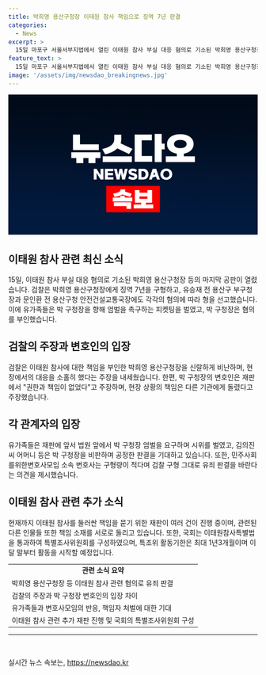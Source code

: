 ```yaml
---
title: 박희영 용산구청장 이태원 참사 책임으로 징역 7년 판결
categories:
  - News
excerpt: >
  15일 마포구 서울서부지법에서 열린 이태원 참사 부실 대응 혐의로 기소된 박희영 용산구청장의 마지막 공판에서 검찰이 징역 7년을 구형했다. 이는 이태원 참사 관련한 기소된 공직자에 대한 첫 구형으로, 박 용산구청장은 혐의를 부인하고 있다. 유가족들은 엄벌을 촉구하며 피켓을 들고 법정에 나타났고, 박 용산구청장의 변호인은 책임을 다른 기관으로 돌리는 주장을 펼치고 있다. 이태원 참사 관련한 책임자들에 대한 재판은 여전히 진행 중이며, 특조위가 활동을 시작할 예정이다.
feature_text: >
  15일 마포구 서울서부지법에서 열린 이태원 참사 부실 대응 혐의로 기소된 박희영 용산구청장의 마지막 공판에서 검찰이 징역 7년을 구형했다. 이는 이태원 참사 관련한 기소된 공직자에 대한 첫 구형으로, 박 용산구청장은 혐의를 부인하고 있다. 유가족들은 엄벌을 촉구하며 피켓을 들고 법정에 나타났고, 박 용산구청장의 변호인은 책임을 다른 기관으로 돌리는 주장을 펼치고 있다. 이태원 참사 관련한 책임자들에 대한 재판은 여전히 진행 중이며, 특조위가 활동을 시작할 예정이다.
image: '/assets/img/newsdao_breakingnews.jpg'
---
```


<p><img src="/assets/img/newsdao_breakingnews.jpg" alt="koreaapp 속보" /></p>

<h2 data-ke-size="size26">이태원 참사 관련 최신 소식</h2>

<p data-ke-size="size16">15일, 이태원 참사 부실 대응 혐의로 기소된 박희영 용산구청장 등의 마지막 공판이 열렸습니다. 검찰은 박희영 용산구청장에게 징역 7년을 구형하고, 유승재 전 용산구 부구청장과 문인환 전 용산구청 안전건설교통국장에도 각각의 혐의에 따라 형을 선고했습니다. 이에 유가족들은 박 구청장을 향해 엄벌을 촉구하는 피켓팅을 벌였고, 박 구청장은 혐의를 부인했습니다.</p>

<h2 data-ke-size="size26">검찰의 주장과 변호인의 입장</h2>

<p data-ke-size="size16">검찰은 이태원 참사에 대한 책임을 부인한 박희영 용산구청장을 신랄하게 비난하며, 현장에서의 대응을 소홀히 했다는 주장을 내세웠습니다. 한편, 박 구청장의 변호인은 재판에서 "권한과 책임이 없었다"고 주장하며, 현장 상황의 책임은 다른 기관에게 돌렸다고 주장했습니다.</p>

<h2 data-ke-size="size26">각 관계자의 입장</h2>

<p data-ke-size="size16">유가족들은 재판에 앞서 법원 앞에서 박 구청장 엄벌을 요구하며 시위를 벌였고, 김의진씨 어머니 등은 박 구청장을 비판하며 공정한 판결을 기대하고 있습니다. 또한, 민주사회를위한변호사모임 소속 변호사는 구형량이 적다며 검찰 구형 그대로 유죄 판결을 바란다는 의견을 제시했습니다.</p>

<h2 data-ke-size="size26">이태원 참사 관련 추가 소식</h2>

<p data-ke-size="size16">현재까지 이태원 참사를 둘러싼 책임을 묻기 위한 재판이 여러 건이 진행 중이며, 관련된 다른 인물들 또한 책임 소재를 서로로 돌리고 있습니다. 또한, 국회는 이태원참사특별법을 통과하여 특별조사위원회를 구성하였으며, 특조위 활동기한은 최대 1년3개월이며 이달 말부터 활동을 시작할 예정입니다.</p>

<table>
    <tr>
        <td style="text-align: center; height: 17px;"><b>관련 소식 요약</b></td>
    </tr>
    <tr>
        <td>박희영 용산구청장 등 이태원 참사 관련 혐의로 유죄 판결</td>
    </tr>
    <tr>
        <td>검찰의 주장과 박 구청장 변호인의 입장 차이</td>
    </tr>
    <tr>
        <td>유가족들과 변호사모임의 반응, 책임자 처벌에 대한 기대</td>
    </tr>
    <tr>
        <td>이태원 참사 관련 추가 재판 진행 및 국회의 특별조사위원회 구성</td>
    </tr>
</table>

<hr>

<p data-ke-size="size16">&nbsp;</p>
실시간 뉴스 속보는, <a href="https://newsdao.kr" rel="dofollow">https://newsdao.kr</a>


